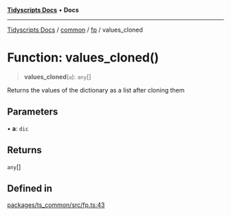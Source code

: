 [**Tidyscripts Docs**](../../../../../README.md) • **Docs**

***

[Tidyscripts Docs](../../../../../globals.md) / [common](../../../README.md) / [fp](../README.md) / values\_cloned

# Function: values\_cloned()

> **values\_cloned**(`a`): `any`[]

Returns the values of the dictionary as a list after cloning them

## Parameters

• **a**: `dic`

## Returns

`any`[]

## Defined in

[packages/ts\_common/src/fp.ts:43](https://github.com/sheunaluko/tidyscripts/blob/master/packages/ts_common/src/fp.ts#L43)
